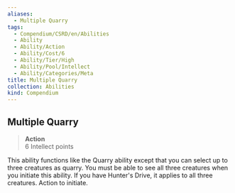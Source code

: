 ```yaml
---
aliases:
  - Multiple Quarry
tags:
  - Compendium/CSRD/en/Abilities
  - Ability
  - Ability/Action
  - Ability/Cost/6
  - Ability/Tier/High
  - Ability/Pool/Intellect
  - Ability/Categories/Meta
title: Multiple Quarry
collection: Abilities
kind: Compendium
---
```

## Multiple Quarry  
>**Action**  
>6 Intellect points
  
This ability functions like the Quarry ability except that you can select up to three creatures as quarry. You must be able to see all three creatures when you initiate this ability. If you have Hunter's Drive, it applies to all three creatures. Action to initiate.
